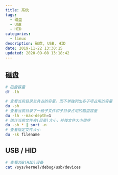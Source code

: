```yaml
---
title: 系统
tags: 
  - 磁盘
  - USB
  - HID
categories: 
  - linux
description: 磁盘, USB, HID
date: 2019-11-22 13:30:15
updated: 2020-09-08 13:18:42
---
```


## 磁盘

```sh
# 磁盘容量
df -lh

# 查看当前目录总共占的容量。而不单独列出各子项占用的容量
du -sh
# 查看当前目录下一级子文件和子目录占用的磁盘容量
du -lh --max-depth=1
# 统计当前文件夹(目录)大小，并按文件大小排序
du -sh * | sort -n
# 查看指定文件大小
du -sk filename
```

## USB / HID

```sh
# 查看USB(HID)设备
cat /sys/kernel/debug/usb/devices
```
